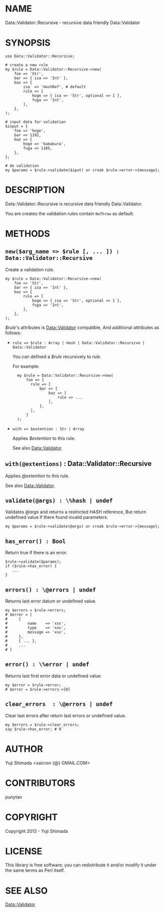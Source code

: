 # NAME

Data::Validator::Recursive - recursive data friendly Data::Validator

# SYNOPSIS

    use Data::Validator::Recursive;

    # create a new rule
    my $rule = Data::Validator::Recursive->new(
        foo => 'Str',
        bar => { isa => 'Int' },
        baz => {
            isa  => 'HashRef', # default
            rule => [
                hoge => { isa => 'Str', optional => 1 },
                fuga => 'Int',
            ],
        },
    );

    # input data for validation
    $input = {
        foo => 'hoge',
        bar => 1192,
        baz => {
            hoge => 'kamakura',
            fuga => 1185,
        },
    };

    # do validation
    my $params = $rule->validate($iput) or croak $rule->error->{message};

# DESCRIPTION

Data::Validator::Recursive is recursive data friendly Data::Validator.

You are creates the validation rules contain `NoThrow` as default.

# METHODS

## `new($arg_name => $rule [, ... ]) : Data::Validator::Recursive`

Create a validation rule.

    my $rule = Data::Validator::Recursive->new(
        foo => 'Str',
        bar => { isa => 'Int' },
        baz => {
            rule => [
                hoge => { isa => 'Str', optional => 1 },
                fuga => 'Int',
            ],
        },
    );

_$rule_'s attributes is [Data::Validator](http://search.cpan.org/perldoc?Data::Validator) compatible, And additional attributes as follows:

- `rule => $rule : Array | Hash | Data::Validator::Recursive | Data::Validator`

    You can defined a _$rule_ recursively to _rule_.

    For example:

        my $rule = Data::Validator::Recursive->new(
            foo => {
              rule => [
                  bar => {
                      baz => [
                          rule => ...
                      ],
                  },
              ],
            }
        );

- `with => $extention : Str | Array`

    Applies _$extention_ to this rule.

    See also [Data::Validator](http://search.cpan.org/perldoc?Data::Validator).

## `with(@extentions)` : Data::Validator::Recursive

Applies _@extention_ to this rule.

See also [Data::Validator](http://search.cpan.org/perldoc?Data::Validator).

## `validate(@args) : \%hash | undef`

Validates _@args_ and returns a restricted HASH reference, But return undefined value if there found invalid parameters.

    my $params = $rule->validate(@args) or croak $rule->error->{message};

## `has_error() : Bool`

Return true if there is an error.

    $rule->validate($params);
    if ($rule->has_error) {
       ...
    }

## `errors() : \@errors | undef`

Returns last error datum or undefined value.

    my $errors = $rule->errors;
    # $error = [
    #     {
    #         name    => 'xxx',
    #         type    => 'xxx',
    #         message => 'xxx',
    #     },
    #     { ... },
    #     ...
    # ]

## `error() : \%error | undef`

Returns last first error data or undefined value.

    my $error = $rule->error;
    # $error = $rule->errors->[0]

## `clear_errors  : \@errors | undef`

Clear last errors after return last errors or undefined value.

    my $errors = $rule->clear_errors;
    say $rule->has_error; # 0

# AUTHOR

Yuji Shimada <xaicron {@} GMAIL.COM>

# CONTRIBUTORS

punytan

# COPYRIGHT

Copyright 2013 - Yuji Shimada

# LICENSE

This library is free software; you can redistribute it and/or modify
it under the same terms as Perl itself.

# SEE ALSO

[Data::Validator](http://search.cpan.org/perldoc?Data::Validator)
